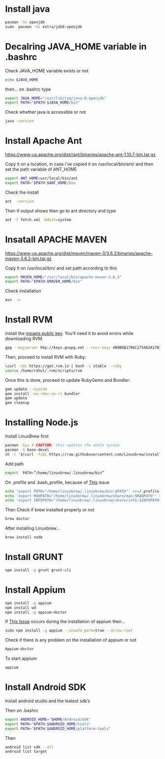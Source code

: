 # Install java
```sh
pacman -Ss openjdk
sudo  pacman -Ss extra/jdk8-openjdk
```

# Decalring JAVA_HOME variable in .bashrc
Check  JAVA_HOME variable exists or not
```sh
echo $JAVA_HOME
```
then... on .bashrc type
```sh
export JAVA_HOME="/usr/lib/jvm/java-8-openjdk"
export PATH="$PATH:$JAVA_HOME/bin"
```
Check whether java is accessible or not
```sh
java -version
```

# Install Apache Ant
https://www-us.apache.org/dist//ant/binaries/apache-ant-1.10.7-bin.tar.gz

Copy it on a location, in case i’ve copied it on /usr/local/bin/ant/ and then set the path variable of ANT_HOME
```sh
export ANT_HOME=usr/local/bin/ant
export PATH="$PATH:$ANT_HOME/bin
```
Check the install
```sh
ant  -version
```
Then if output shows then go to ant directory and type
```sh
ant -f fetch.xml -Ddest=system
```

# Insatall APACHE MAVEN
https://www-us.apache.org/dist/maven/maven-3/3.6.2/binaries/apache-maven-3.6.2-bin.tar.gz

Copy it on /usr/local/bin/ and set path according to this
```sh
export MAVEN_HOME="/usr/local/bin/apache-maven-3.6.2"
export PATH="$PATH:$MAVEN_HOME/bin"
```
Check installation
```sh
mvn  -v
```
# Install RVM
install the [mpapis public key](https://keybase.io/mpapis). You’ll need it to avoid errors while downloading RVM.
```sh
gpg --keyserver hkp://keys.gnupg.net --recv-keys 409B6B1796C275462A1703113804BB82D39DC0E3
```
Then, proceed to install RVM with Ruby:
```sh
\curl -sSL https://get.rvm.io | bash -s stable --ruby
source /home/rahul/.rvm/scripts/rvm
```
Once this is done, proceed to update RubyGems and Bundler:
```sh
gem update --system
gem install -no-rdoc-no-ri bundler
gem update
gem cleanup
```
# Installing Node.js
Install LinuxBrew first
```sh
pacman -Syu # CAUTION: this updates the whole system
pacman -S base-devel
sh -c "$(curl -fsSL https://raw.githubusercontent.com/Linuxbrew/install/master/install.sh)"
```
Add path
```sh
export  PATH=”/home/linuxbrew/.linuxbrew/bin”
```
On .profile and .bash_profile, because of [This](https://github.com/Linuxbrew/brew/issues/711) issue
```sh
echo 'export PATH="/home/linuxbrew/.linuxbrew/bin:$PATH"' >>~/.profile
echo 'export MANPATH="/home/linuxbrew/.linuxbrew/share/man:$MANPATH"' >>~/.profile
echo 'export INFOPATH="/home/linuxbrew/.linuxbrew/share/info:$INFOPATH"' >>~/.profile
```
Then Check if brew installed properly or not
```sh
brew doctor
```
After installing Linuxbrew...
```sh
brew install node
```
# Install GRUNT
```sh
npm install -g grunt grunt-cli
```
# Install Appium
```sh
npm install -g appium
npm install wd
npm install -g appium-doctor
```
If [This Issue](https://stackoverflow.com/questions/50678028/failed-at-the-appium-chromedriver4-0-0-install-script) occurs during the installation of appium then...
```sh
sudo npm install -g appium --unsafe-perm=true --allow-root
```

Check if there is any problem on the installation of appium or not
```sh
Appium-doctor
```
To start appium
```sh
appium
```

# Install Android SDK
Install android studio and the leatest sdk’s

Then on .bashrc
```sh
export ANDROID_HOME="$HOME/Android/Sdk"
export PATH="$PATH:$ANDROID_HOME/tools"
export PATH="$PATH:$ANDROID_HOME/platform-tools"
```
Then
```sh
android list sdk --all
android list target
```

